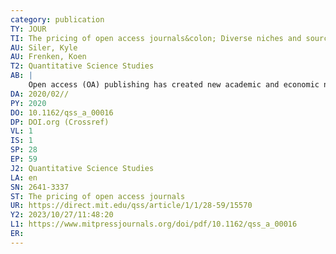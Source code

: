 ```yaml
---
category: publication
TY: JOUR
TI: The pricing of open access journals&colon; Diverse niches and sources of value in academic publishing
AU: Siler, Kyle
AU: Frenken, Koen
T2: Quantitative Science Studies
AB: |
    Open access (OA) publishing has created new academic and economic niches in contemporary science. OA journals offer numerous publication outlets with varying editorial philosophies and business models. This article analyzes the Directory of Open Access Journals (DOAJ) ( n = 12,127) to identify characteristics of OA academic journals related to the adoption of article processing charge (APC)-based business models, as well as the price points of journals that charge APCs. Journal impact factor (JIF), language, publisher mission, DOAJ Seal, economic and geographic regions of publishers, peer review duration, and journal discipline are all significantly related to the adoption and pricing of journal APCs. Even after accounting for other journal characteristics (prestige, discipline, publisher country), journals published by for-profit publishers charge the highest APCs. Journals with status endowments (JIF, DOAJ Seal) and articles written in English, published in wealthier regions, and in medical or science-based disciplines are also relatively costlier. The OA publishing market reveals insights into forces that create economic and academic value in contemporary science. Political and institutional inequalities manifest in the varying niches occupied by different OA journals and publishers.
DA: 2020/02//
PY: 2020
DO: 10.1162/qss_a_00016
DP: DOI.org (Crossref)
VL: 1
IS: 1
SP: 28
EP: 59
J2: Quantitative Science Studies
LA: en
SN: 2641-3337
ST: The pricing of open access journals
UR: https://direct.mit.edu/qss/article/1/1/28-59/15570
Y2: 2023/10/27/11:48:20
L1: https://www.mitpressjournals.org/doi/pdf/10.1162/qss_a_00016
ER: 
---
```

